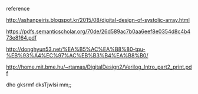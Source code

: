 reference

http://ashanpeiris.blogspot.kr/2015/08/digital-design-of-systolic-array.html


https://pdfs.semanticscholar.org/70de/26d589ac7b0aa6eef8e0354d8c4b473e8164.pdf 

http://donghyun53.net/%EA%B5%AC%EA%B8%80-tpu-%EB%93%A4%EC%97%AC%EB%B3%B4%EA%B8%B0/


http://home.mit.bme.hu/~rtamas/DigitalDesign2/Verilog_Intro_part2_print.pdf

dho gksrmf dksTjwlsi mm;;
